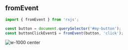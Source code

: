 ## fromEvent

```typescript
import { fromEvent } from 'rxjs';

const button = document.querySelector('#my-button');
const buttonClickEvent$ = fromEvent(button, 'click');
```

<!-- .element: class="big-code block" -->

![w-1000 center](./assets/images/diagrams/factory_fromevent.svg)
